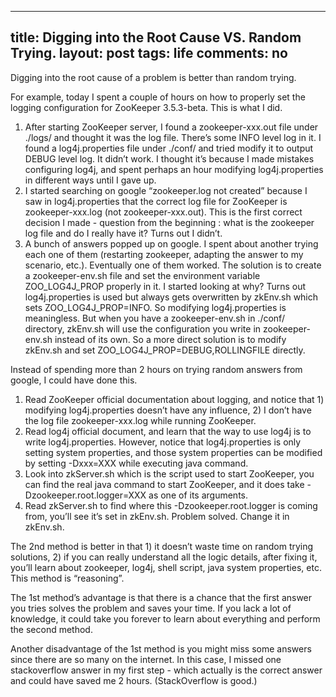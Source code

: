 

---
title: Digging into the Root Cause VS. Random Trying. 
layout: post
tags: life
comments: no
---

Digging into the root cause of a problem is better than random trying. 

For example, today I spent a couple of hours on how to properly set the logging configuration for ZooKeeper 3.5.3-beta. This is what I did. 

1. After starting ZooKeeper server, I found a zookeeper-xxx.out file under ./logs/ and thought it was the log file. There’s some INFO level log in it. I found a log4j.properties file under ./conf/ and tried modify it to output DEBUG level log. It didn’t work. I thought it’s because I made mistakes configuring log4j, and spent perhaps an hour modifying log4j.properties in different ways until I gave up. 
2. I started searching on google “zookeeper.log not created” because I saw in log4j.properties that the correct log file for ZooKeeper is zookeeper-xxx.log (not zookeeper-xxx.out). This is the first correct decision I made - question from the beginning : what is the zookeeper log file and do I really have it? Turns out I didn’t. 
3. A bunch of answers popped up on google. I spent about another trying each one of them (restarting zookeeper, adapting the answer to my scenario, etc.). Eventually one of them worked. The solution is to create a zookeeper-env.sh file and set the environment variable ZOO_LOG4J_PROP properly in it. I started looking at why? Turns out log4j.properties is used but always gets overwritten by zkEnv.sh which sets ZOO_LOG4J_PROP=INFO. So modifying log4j.properties is meaningless. But when you have a zookeeper-env.sh in ./conf/ directory, zkEnv.sh will use the configuration you write in zookeeper-env.sh instead of its own. So a more direct solution is to modify zkEnv.sh and set ZOO_LOG4J_PROP=DEBUG,ROLLINGFILE directly. 

Instead of spending more than 2 hours on trying random answers from google, I could have done this. 

1. Read ZooKeeper official documentation about logging, and notice that 1) modifying log4j.properties doesn’t have any influence, 2) I don’t have the log file zookeeper-xxx.log while running ZooKeeper. 
2. Read log4j official document, and learn that the way to use log4j is to write log4j.properties. However, notice that log4j.properties is only setting system properties, and those system properties can be modified by setting -Dxxx=XXX while executing java command. 
3. Look into zkServer.sh which is the script used to start ZooKeeper, you can find the real java command to start ZooKeeper, and it does take -Dzookeeper.root.logger=XXX as one of its arguments. 
4. Read zkServer.sh to find where this -Dzookeeper.root.logger is coming from, you’ll see it’s set in zkEnv.sh. Problem solved. Change it in zkEnv.sh. 

The 2nd method is better in that 1) it doesn’t waste time on random trying solutions, 2) if you can really understand all the logic details, after fixing it, you’ll learn about zookeeper, log4j, shell script, java system properties, etc. This method is “reasoning”. 

The 1st method’s advantage is that there is a chance that the first answer you tries solves the problem and saves your time. If you lack a lot of knowledge, it could take you forever to learn about everything and perform the second method. 

Another disadvantage of the 1st method is you might miss some answers since there are so many on the internet. In this case, I missed one stackoverflow answer in my first step - which actually is the correct answer and could have saved me 2 hours. (StackOverflow is good.)